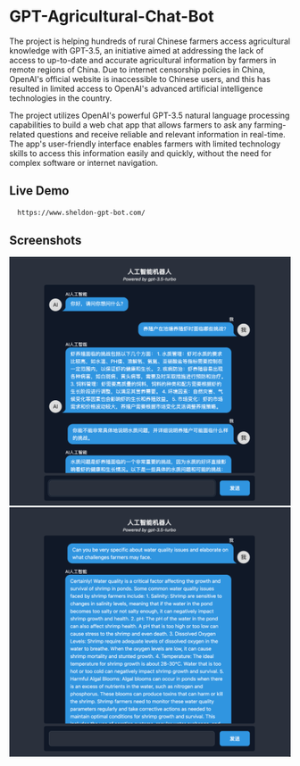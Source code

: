 # GPT-Agricultural-Chat-Bot
The project is helping hundreds of rural Chinese farmers access agricultural knowledge with GPT-3.5, an initiative aimed at addressing the lack of access to up-to-date and accurate agricultural information by farmers in remote regions of China. Due to internet censorship policies in China, OpenAI's official website is inaccessible to Chinese users, and this has resulted in limited access to OpenAI's advanced artificial intelligence technologies in the country. 

The project utilizes OpenAI's powerful GPT-3.5 natural language processing capabilities to build a web chat app that allows farmers to ask any farming-related questions and receive reliable and relevant information in real-time. The app's user-friendly interface enables farmers with limited technology skills to access this information easily and quickly, without the need for complex software or internet navigation.

## Live Demo

```bash
  https://www.sheldon-gpt-bot.com/
```

## Screenshots

![App Screenshot](images/demo-1.png)
![App Screenshot](images/demo-2.png)
